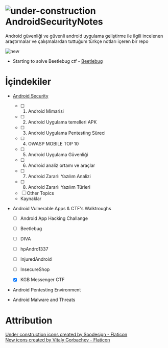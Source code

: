 

# ![under-construction](https://user-images.githubusercontent.com/48025290/175822947-7ced5c1e-3170-4c12-bd81-634dcedc02b1.png) AndroidSecurityNotes 

Android güvenliği ve güvenli android uygulama geliştirme ile ilgili incelenen araştırmalar ve çalışmalardan tuttuğum türkçe notları içeren bir repo


 ![new](https://user-images.githubusercontent.com/48025290/175822659-4a83d20b-8a41-4064-bf6e-7873b50b5e47.png) 
 

- Starting to solve Beetlebug ctf - [Beetlebug](https://github.com/arzuozkan/AndroidSecurityNotes/blob/main/Android%20Security%20101/Android%20Vulnerable%20Apps%20%26%20CTFs/BeetleBug.md)


# İçindekiler
- [Android Security](Android%20Security%20101/Android%20Security.md)
	- [ ]  1. Android Mimarisi
	- [ ]  2. Android Uygulama temelleri APK
	- [ ]  3. Android Uygulama Pentesting Süreci
	- [ ]  4. OWASP MOBILE TOP 10
	- [ ]  5. Android Uygulama Güvenliği
	- [ ]  6. Android analiz ortamı ve araçlar
	- [ ]  7. Android Zararlı Yazılım Analizi
	- [ ]  8. Android Zararlı Yazılım Türleri 
	- [ ]  Other Topics
	- Kaynaklar


- Android Vulnerable Apps & CTF's Walktroughs
	- [ ]  Android App Hacking Challange
	- [ ]  Beetlebug
	- [ ]  DIVA
	- [ ]  hpAndro1337
	- [ ]  InjuredAndroid
	- [ ]  InsecureShop
	- [x]  KGB Messenger CTF


- Android Pentesting Environment


- Android Malware and Threats

# Attribution
<a href="https://www.flaticon.com/free-icons/under-construction" title="under construction icons">Under construction icons created by Soodesign - Flaticon</a> <br/>
<a href="https://www.flaticon.com/free-icons/new" title="new icons">New icons created by Vitaly Gorbachev - Flaticon</a>

